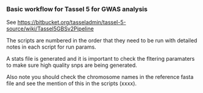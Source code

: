 ### Basic workflow for Tassel 5 for GWAS analysis

See https://bitbucket.org/tasseladmin/tassel-5-source/wiki/Tassel5GBSv2Pipeline 

The scripts are numbered in the order that they need to be run with detailed
notes in each script for run params.

A stats file is generated and it is important to check the fltering paramaters
to make sure high quality snps are being generated.

Also note you should check the chromosome names in the reference fasta file and
see the mention of this in the scripts (xxxx).
